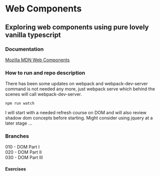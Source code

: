 # Web Components  

## Exploring web components using pure lovely vanilla typescript  

### Documentation  

[Mozilla MDN Web Components](https://developer.mozilla.org/en-US/docs/Web/Web_Components)

### How to run and repo description

There has been some updates on webpack and webpack-dev-server command is not needed any more, just webpack serve which behind the scenes will call webpack-dev-server.

` npm run watch `

I will start with a needed refresh course on DOM and will also review
shadow dom concepts before starting.
Might consider using jquery at a later stage ...

### Branches  

010 - DOM Part I  
020 - DOM Part II  
030 - DOM Part III  

#### Exercises
